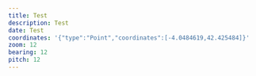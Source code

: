 ```yaml
---
title: Test
description: Test
date: Test
coordinates: '{"type":"Point","coordinates":[-4.0484619,42.425484]}'
zoom: 12
bearing: 12
pitch: 12
---
```

